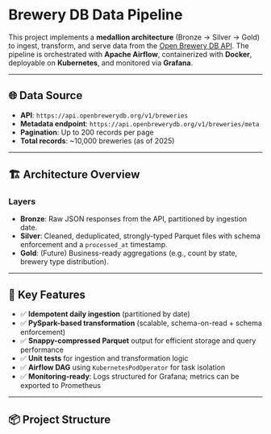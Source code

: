 # Brewery DB Data Pipeline

This project implements a **medallion architecture** (Bronze → Silver → Gold) to ingest, transform, and serve data from the [Open Brewery DB API](https://www.openbrewerydb.org/documentation). The pipeline is orchestrated with **Apache Airflow**, containerized with **Docker**, deployable on **Kubernetes**, and monitored via **Grafana**.

---

## 🌐 Data Source

- **API**: `https://api.openbrewerydb.org/v1/breweries`
- **Metadata endpoint**: `https://api.openbrewerydb.org/v1/breweries/meta`
- **Pagination**: Up to 200 records per page
- **Total records**: ~10,000 breweries (as of 2025)

---

## 🏗️ Architecture Overview


### Layers

- **Bronze**: Raw JSON responses from the API, partitioned by ingestion date.
- **Silver**: Cleaned, deduplicated, strongly-typed Parquet files with schema enforcement and a `processed_at` timestamp.
- **Gold**: (Future) Business-ready aggregations (e.g., count by state, brewery type distribution).

---

## 🧪 Key Features

- ✅ **Idempotent daily ingestion** (partitioned by date)
- ✅ **PySpark-based transformation** (scalable, schema-on-read + schema enforcement)
- ✅ **Snappy-compressed Parquet** output for efficient storage and query performance
- ✅ **Unit tests** for ingestion and transformation logic
- ✅ **Airflow DAG** using `KubernetesPodOperator` for task isolation
- ✅ **Monitoring-ready**: Logs structured for Grafana; metrics can be exported to Prometheus

---

## 📦 Project Structure
